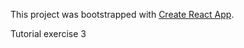 This project was bootstrapped with [Create React App](https://github.com/facebook/create-react-app).

Tutorial exercise 3
